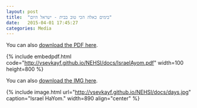 ```yaml
---
layout: post
title:  "בימים כאלה הכי טוב בבית - ישראל היום"
date:   2015-04-01 17:45:27
categories: Media
---
```

You can also [download the PDF here](http://vsevkayf.github.io/NEHSI/docs/IsraelAyom.pdf).

{% include embedpdf.html code="http://vsevkayf.github.io/NEHSI/docs/IsraelAyom.pdf" width=100 height=800 %}

You can also [download the IMG here](http://vsevkayf.github.io/NEHSI/docs/days.jpg).

{% include image.html url="http://vsevkayf.github.io/NEHSI/docs/days.jpg" caption="Israel HaYom." width=890 align="center" %}

